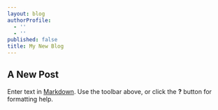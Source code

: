 ```yaml
---
layout: blog
authorProfile:
  - ''
  - ''
published: false
title: My New Blog
---
```

## A New Post

Enter text in [Markdown](http://daringfireball.net/projects/markdown/). Use the toolbar above, or click the **?** button for formatting help.
